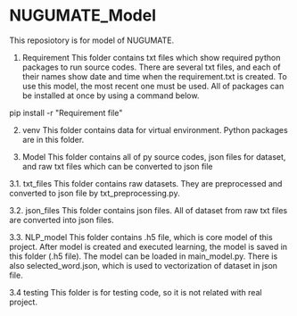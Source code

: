 # NUGUMATE_Model
This reposiotory is for model of NUGUMATE.

1. Requirement
This folder contains txt files which show required python packages to run source codes.
There are several txt files, and each of their names show date and time when the requirement.txt is created.
To use this model, the most recent one must be used. All of packages can be installed at once by using a command below.

pip install -r "Requirement file"

2. venv
This folder contains data for virtual environment. Python packages are in this folder.

3. Model
This folder contains all of py source codes, json files for dataset, and raw txt files which can be converted to json file

3.1. txt_files
This folder contains raw datasets. They are preprocessed and converted to json file by txt_preprocessing.py.

3.2. json_files
This folder contains json files. All of dataset from raw txt files are converted into json files.

3.3. NLP_model
This folder contains .h5 file, which is core model of this project. After model is created and executed learning, the model
is saved in this folder (.h5 file). The model can be loaded in main_model.py. There is also selected_word.json, which is used
to vectorization of dataset in json file.

3.4 testing
This folder is for testing code, so it is not related with real project.
